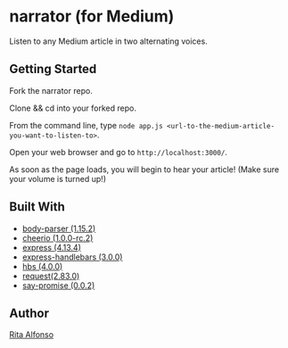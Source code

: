 # narrator (for Medium)

Listen to any Medium article in two alternating voices.


## Getting Started

Fork the narrator repo.

Clone && cd into your forked repo.
 
From the command line, type ```node app.js <url-to-the-medium-article-you-want-to-listen-to>```.

Open your web browser and go to ```http://localhost:3000/```.

As soon as the page loads, you will begin to hear your article! (Make sure your volume is turned up!)

## Built With

* [body-parser (1.15.2)](https://www.npmjs.com/package/body-parser)
* [cheerio (1.0.0-rc.2)](https://www.npmjs.com/package/cheerio)
* [express (4.13.4)](https://www.npmjs.com/package/express)
* [express-handlebars (3.0.0)](https://www.npmjs.com/package/express-handlebars)
* [hbs (4.0.0)](https://www.npmjs.com/package/hbs)
* [request(2.83.0)](https://www.npmjs.com/package/request)
* [say-promise (0.0.2)](https://www.npmjs.com/package/say-promise)

## Author

[Rita Alfonso](https://github.com/alfonsotech)
